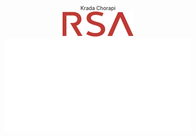 <div align="center">
	<center>Krada Chorapi</center>
	<img src="https://github.com/snkolev18/snkolev18/blob/main/rsa_logo.svg">
	<img src="https://github.com/snkolev18/snkolev18/blob/main/info.svg">
</div>
